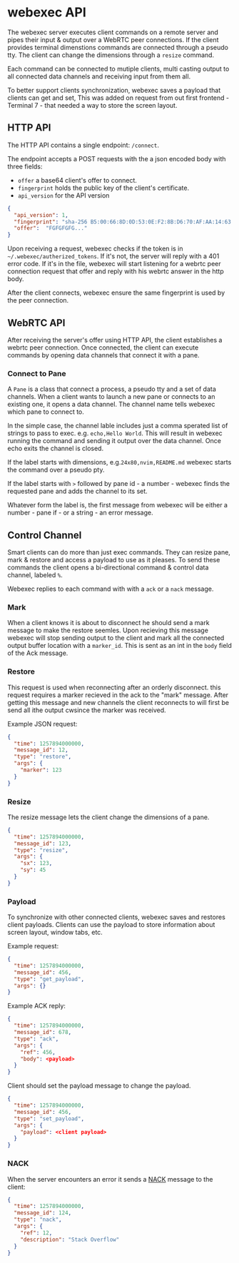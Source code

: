 # webexec API

The webexec server executes client commands on a remote server and pipes their
input & output over a WebRTC peer connections.
If the client provides terminal dimenstions commands are connected 
through a pseudo tty. The client can change the dimensions through a `resize`
command.

Each command can be connected to mutiple clients, multi casting output to all 
connected data channels and receiving input from them all.

To better support clients synchronization, webexec saves a payload that 
clients can get and set, This was added on request from out first frontend -
Terminal 7 - that needed a way to store the screen layout.

	
## HTTP API

The HTTP API contains a single endpoint: `/connect`.

The endpoint accepts a POST requests with the a json encoded body with
three fields: 
- `offer` a base64 client's offer to connect. 
- `fingerprint` holds the public key of the client's certificate. 
- `api_version` for the API version
 
```json
{
  "api_version": 1,
  "fingerprint": "sha-256 B5:00:66:8D:0D:53:0E:F2:8B:D6:70:AF:AA:14:63:6F:B7:F7:E9:B0:54:20:FB:5D:5C:1F:33:28:69:51:2C:CD",
  "offer":  "FGFGFGFG..."
}

```

Upon receiving a request, webexec checks if the token is in 
`~/.webexec/autherized_tokens`. If it's not, the server will reply
with a 401 error code.  If it's in the file, webexec will start listening for
a webrtc peer connection request that offer and reply with his webrtc answer
in the http body.

After the client connects, webexec ensure the same fingerprint is used by 
the peer connection.


## WebRTC API

After receiving the server's offer using HTTP API, the client establishes
a webrtc peer connection. Once connected, the client can execute commands 
by opening data channels that connect it with a pane.

### Connect to Pane

A `Pane` is a class that connect a process, a pseudo tty and a set of 
data channels. When a client wants to launch a new pane or connects to an
existing one, it opens a data channel. The channel name tells webexec which pane
to connect to. 

In the simple case, the channel lable includes just a comma sperated list
of strings to pass to exec. e.g. `echo,Hello World`. This will result in webexec
running the command and sending it output over the data channel. Once echo exits
the channel is closed.

If the label starts with dimensions, e.g.`24x80,nvim,README.md` webexec starts
the command over a pseudo pty.

If the label starts with `>` followed by pane id - a number - webexec finds
the requested pane and adds the channel to its set.

Whatever form the label is, the first message from webexec will be
either a number - pane if - or a string - an error message. 

## Control Channel

Smart clients can do more than just exec commands. They can resize pane,
mark & restore and access a payload to use as it pleases. To send these commands
the client opens a bi-directional command & control data channel, labeled
`%`.

Webexec replies to each command with with a `ack` or a `nack` message.

### Mark

When a client knows it is about to disconnect he should send a mark message
to make the restore seemles. Upon recieving this message webexec will stop
sending output to the client and mark all the connected output buffer location
with a `marker_id`. This is sent as an int in the `body` field of the 
Ack message.


### Restore

This request is used when reconnecting after an orderly disconnect.
this request requires a marker recieved in the ack to the "mark" message.
After getting this message and new channels the client reconnects to will first
be send all ithe output cwsince the marker was received.

Example JSON request:

```json
{
  "time": 1257894000000,
  "message_id": 12,
  "type": "restore",
  "args": {
    "marker": 123
  }
}
```

### Resize

The resize message lets the client change the dimensions of a pane.

```json
{
  "time": 1257894000000,
  "message_id": 123,
  "type": "resize",
  "args": {
    "sx": 123,
    "sy": 45
  }
}
```

### Payload

To synchronize with other connected clients, webexec saves and restores client
payloads. Clients can use the payload to store information about screen layout,
window tabs, etc.

Example request:

```json
{
  "time": 1257894000000,
  "message_id": 456,
  "type": "get_payload",
  "args": {}
}
```

Example ACK reply:

```json
{
  "time": 1257894000000,
  "message_id": 678,
  "type": "ack",
  "args": {
    "ref": 456,
    "body": <payload>
  }
}
```

Client should set the payload message to change the payload.

```json
{
  "time": 1257894000000,
  "message_id": 456,
  "type": "set_payload",
  "args": {
    "payload": <client payload>
  }
}
```

### NACK

When the server encounters an error it sends a [NACK](https://webrtcglossary.com/nack/) message to the client:


```json
{
  "time": 1257894000000,
  "message_id": 124,
  "type": "nack",
  "args": {
    "ref": 12,
    "description": "Stack Overflow"
  }
}
```
